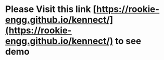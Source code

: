 # Please Visit this link [https://rookie-engg.github.io/kennect/](https://rookie-engg.github.io/kennect/) to see demo
